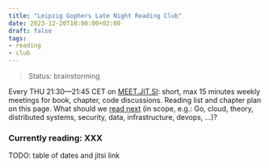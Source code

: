 ```yaml
---
title: "Leipzig Gophers Late Night Reading Club"
date: 2023-12-20T10:00:00+02:00
draft: false
tags:
- reading
- club
---
```


> Status: brainstorming

Every THU 21:30&mdash;21:45 CET on
[MEET.JIT.SI](LGRC-4355a46b19d348dc2f57c046f8ef63d4538ebb936000f3c9ee954a27460dd865):
short, max 15 minutes weekly meetings for book, chapter, code discussions.
Reading list and chapter plan on this page. What should we [read
next](https://github.com/golang-leipzig/golang-leipzig.github.io/issues/new?template=reading-club-book-proposal.md)
(in scope, e.g.: Go, cloud, theory, distributed systems, security, data,
infrastructure, devops, ...)?

### Currently reading: XXX

TODO: table of dates and jitsi link

